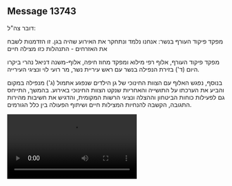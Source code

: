 ## Message 13743

דובר צה"ל:

מפקד פיקוד העורף בנשר: אנחנו נלמד ונתחקר את האירוע שהיה בגן. זו הזדמנות לשבח את האזרחים - התנהלות כזו מצילה חיים

מפקד פיקוד העורף, אלוף רפי מילוא ומפקד מחוז חיפה, אלוף-משנה דניאל נהרי ביקרו היום (ד') בזירת הנפילה בנשר עם ראש עיריית נשר, מר רועי לוי ונציגי העירייה. 

בנוסף, נפגש האלוף עם הצוות החינוכי של גן הילדים שנפגע אתמול (ג') מנפילה במקום והביע את הערכתו על התושייה והאחריות שנקט הצוות החינוכי באירוע. בהמשך, התייחס גם לפעילות כוחות הביטחון וההצלה ונציגי הרשות המקומית, והדגיש את חשיבות מהירות התגובה, הקשבה להנחיות המצילות חיים ושיתוף הפעולה בין כלל הגורמים.

![Video](https://data.iron-swords.co.il/2024/November/13/https://data.iron-swords.co.il/2024/November/13/13743/13743_media.mp4)
